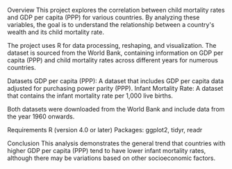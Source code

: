 Overview
This project explores the correlation between child mortality rates and GDP per capita (PPP) for various countries. By analyzing these variables, the goal is to understand the relationship between a country's wealth and its child mortality rate.

The project uses R for data processing, reshaping, and visualization. The dataset is sourced from the World Bank, containing information on GDP per capita (PPP) and child mortality rates across different years for numerous countries.

Datasets
GDP per capita (PPP): A dataset that includes GDP per capita data adjusted for purchasing power parity (PPP).
Infant Mortality Rate: A dataset that contains the infant mortality rate per 1,000 live births.

Both datasets were downloaded from the World Bank and include data from the year 1960 onwards.

Requirements
R (version 4.0 or later)
Packages: ggplot2, tidyr, readr

Conclusion
This analysis demonstrates the general trend that countries with higher GDP per capita (PPP) tend to have lower infant mortality rates, although there may be variations based on other socioeconomic factors.

